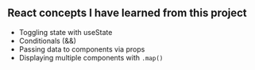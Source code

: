 ## React concepts I have learned from this project
- Toggling state with useState
- Conditionals (&&)
- Passing data to components via props
- Displaying multiple components with <code>.map()</code>